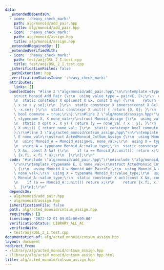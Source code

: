 ```yaml
---
data:
  _extendedDependsOn:
  - icon: ':heavy_check_mark:'
    path: alg/monoid/add_pair.hpp
    title: alg/monoid/add_pair.hpp
  - icon: ':heavy_check_mark:'
    path: alg/monoid/assign.hpp
    title: alg/monoid/assign.hpp
  _extendedRequiredBy: []
  _extendedVerifiedWith:
  - icon: ':heavy_check_mark:'
    path: test/aoj/DSL_2_I.test.cpp
    title: test/aoj/DSL_2_I.test.cpp
  _isVerificationFailed: false
  _pathExtension: hpp
  _verificationStatusIcon: ':heavy_check_mark:'
  attributes:
    links: []
  bundledCode: "#line 2 \"alg/monoid/add_pair.hpp\"\n\r\ntemplate <typename E>\r\n\
    struct Monoid_Add_Pair {\r\n  using value_type = pair<E, E>;\r\n  using X = value_type;\r\
    \n  static constexpr X op(const X &x, const X &y) {\r\n    return {x.fi + y.fi,\
    \ x.se + y.se};\r\n  }\r\n  static constexpr X inverse(const X &x) { return {-x.fi,\
    \ -x.se}; }\r\n  static constexpr X unit() { return {0, 0}; }\r\n  static constexpr\
    \ bool commute = true;\r\n};\r\n#line 2 \"alg/monoid/assign.hpp\"\n\r\ntemplate\
    \ <typename X, X none_val>\r\nstruct Monoid_Assign {\r\n  using value_type = X;\r\
    \n  static X op(X x, X y) { return (y == none_val ? x : y); }\r\n  static constexpr\
    \ X unit() { return none_val; }\r\n  static constexpr bool commute = false;\r\n\
    };\r\n#line 3 \"alg/acted_monoid/cntsum_assign.hpp\"\n\r\ntemplate <typename E,\
    \ E none_val>\r\nstruct ActedMonoid_CntSum_Assign {\r\n  using Monoid_X = Monoid_Add_Pair<E>;\r\
    \n  using Monoid_A = Monoid_Assign<E, none_val>;\r\n  using X = typename Monoid_X::value_type;\r\
    \n  using A = typename Monoid_A::value_type;\r\n  static constexpr X act(const\
    \ X &x, const A &a) {\r\n    if (a == Monoid_A::unit()) return x;\r\n    return\
    \ {x.fi, x.fi * a};\r\n  }\r\n};\r\n"
  code: "#include \"alg/monoid/add_pair.hpp\"\r\n#include \"alg/monoid/assign.hpp\"\
    \r\n\r\ntemplate <typename E, E none_val>\r\nstruct ActedMonoid_CntSum_Assign\
    \ {\r\n  using Monoid_X = Monoid_Add_Pair<E>;\r\n  using Monoid_A = Monoid_Assign<E,\
    \ none_val>;\r\n  using X = typename Monoid_X::value_type;\r\n  using A = typename\
    \ Monoid_A::value_type;\r\n  static constexpr X act(const X &x, const A &a) {\r\
    \n    if (a == Monoid_A::unit()) return x;\r\n    return {x.fi, x.fi * a};\r\n\
    \  }\r\n};\r\n"
  dependsOn:
  - alg/monoid/add_pair.hpp
  - alg/monoid/assign.hpp
  isVerificationFile: false
  path: alg/acted_monoid/cntsum_assign.hpp
  requiredBy: []
  timestamp: '2022-12-01 09:04:06+09:00'
  verificationStatus: LIBRARY_ALL_AC
  verifiedWith:
  - test/aoj/DSL_2_I.test.cpp
documentation_of: alg/acted_monoid/cntsum_assign.hpp
layout: document
redirect_from:
- /library/alg/acted_monoid/cntsum_assign.hpp
- /library/alg/acted_monoid/cntsum_assign.hpp.html
title: alg/acted_monoid/cntsum_assign.hpp
---
```

